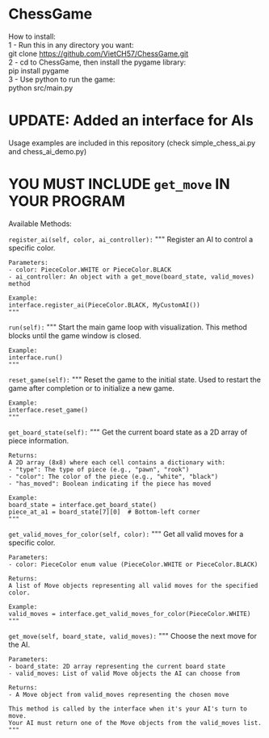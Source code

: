 # ChessGame
How to install: \
1 - Run this in any directory you want: \
git clone https://github.com/VietCH57/ChessGame.git \
2 - cd to ChessGame, then install the pygame library: \
pip install pygame \
3 - Use python to run the game: \
python src/main.py

# UPDATE: Added an interface for AIs

Usage examples are included in this repository (check simple_chess_ai.py and chess_ai_demo.py)

# YOU MUST INCLUDE `get_move` IN YOUR PROGRAM

Available Methods:

`register_ai(self, color, ai_controller):`
    """
    Register an AI to control a specific color.
    
    Parameters:
    - color: PieceColor.WHITE or PieceColor.BLACK
    - ai_controller: An object with a get_move(board_state, valid_moves) method
    
    Example:
    interface.register_ai(PieceColor.BLACK, MyCustomAI())
    """

`run(self):`
    """
    Start the main game loop with visualization.
    This method blocks until the game window is closed.
    
    Example:
    interface.run()
    """

`reset_game(self):`
    """
    Reset the game to the initial state.
    Used to restart the game after completion or to initialize a new game.
    
    Example:
    interface.reset_game()
    """

`get_board_state(self):`
    """
    Get the current board state as a 2D array of piece information.
    
    Returns:
    A 2D array (8x8) where each cell contains a dictionary with:
    - "type": The type of piece (e.g., "pawn", "rook")
    - "color": The color of the piece (e.g., "white", "black")
    - "has_moved": Boolean indicating if the piece has moved
    
    Example:
    board_state = interface.get_board_state()
    piece_at_a1 = board_state[7][0]  # Bottom-left corner
    """

`get_valid_moves_for_color(self, color):`
    """
    Get all valid moves for a specific color.
    
    Parameters:
    - color: PieceColor enum value (PieceColor.WHITE or PieceColor.BLACK)
    
    Returns:
    A list of Move objects representing all valid moves for the specified color.
    
    Example:
    valid_moves = interface.get_valid_moves_for_color(PieceColor.WHITE)
    """

`get_move(self, board_state, valid_moves):`
    """
    Choose the next move for the AI.
    
    Parameters:
    - board_state: 2D array representing the current board state
    - valid_moves: List of valid Move objects the AI can choose from
    
    Returns:
    - A Move object from valid_moves representing the chosen move
    
    This method is called by the interface when it's your AI's turn to move.
    Your AI must return one of the Move objects from the valid_moves list.
    """